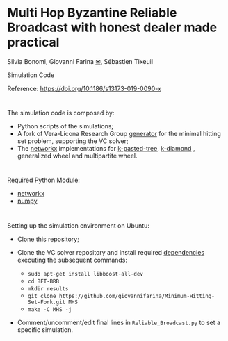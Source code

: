 # Multi Hop Byzantine Reliable Broadcast with honest dealer made practical

Silvia Bonomi, Giovanni Farina [✉](mailto:giovanni.farina@lip6.fr), Sébastien Tixeuil

Simulation Code

Reference: https://doi.org/10.1186/s13173-019-0090-x
#
The simulation code is composed by:

- Python scripts of the simulations;
- A fork of Vera-Licona Research Group [generator](https://github.com/VeraLiconaResearchGroup/Minimal-Hitting-Set-Algorithms) for the minimal hitting set problem, supporting the VC solver;
-   The [networkx](https://networkx.github.io/) implementations for [k-pasted-tree](https://github.com/giovannifarina/kpastedtree), [k-diamond](https://github.com/giovannifarina/kdiamond) , generalized wheel and multipartite wheel.
#
Required Python Module:
-   [networkx](https://networkx.github.io/)
-   [numpy](http://www.numpy.org/)
#
Setting up the simulation environment on Ubuntu:
-   Clone this repository;
-   Clone the VC solver repository and install required [dependencies](https://github.com/VeraLiconaResearchGroup/Minimal-Hitting-Set-Algorithms) executing the subsequent commands:    
    - `sudo apt-get install libboost-all-dev`
    - `cd BFT-BRB`
    - `mkdir results`    
    - `git clone https://github.com/giovannifarina/Minimum-Hitting-Set-Fork.git MHS`
    - `make -C MHS -j`
    
-   Comment/uncomment/edit final lines in `Reliable_Broadcast.py` to set a specific simulation.
